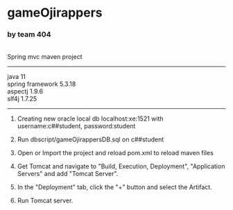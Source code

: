 # gameOjirappers
<h3>by team 404</h3> <br>
Spring mvc maven project
<hr>
java 11 <br>
spring framework 5.3.18 <br>
aspectj 1.9.6 <br>
slf4j 1.7.25 <br>
<hr>

1. Creating new oracle local db localhost:xe:1521 with username:c##student, password:student

2. Run dbscript/gameOjirappersDB.sql on c##student

3. Open or Import the project and reload pom.xml to reload maven files

4. Get Tomcat and navigate to "Build, Execution, Deployment", "Application Servers" and add "Tomcat Server".

5. In the "Deployment" tab, click the "+" button and select the Artifact.

6. Run Tomcat server.
